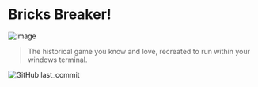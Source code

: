 # Bricks Breaker!
![image](https://private-user-images.githubusercontent.com/110794840/435427601-9802d7b9-4c39-4243-a322-b6789bef8e24.png?jwt=eyJhbGciOiJIUzI1NiIsInR5cCI6IkpXVCJ9.eyJpc3MiOiJnaXRodWIuY29tIiwiYXVkIjoicmF3LmdpdGh1YnVzZXJjb250ZW50LmNvbSIsImtleSI6ImtleTUiLCJleHAiOjE3NDUxMDI3NDcsIm5iZiI6MTc0NTEwMjQ0NywicGF0aCI6Ii8xMTA3OTQ4NDAvNDM1NDI3NjAxLTk4MDJkN2I5LTRjMzktNDI0My1hMzIyLWI2Nzg5YmVmOGUyNC5wbmc_WC1BbXotQWxnb3JpdGhtPUFXUzQtSE1BQy1TSEEyNTYmWC1BbXotQ3JlZGVudGlhbD1BS0lBVkNPRFlMU0E1M1BRSzRaQSUyRjIwMjUwNDE5JTJGdXMtZWFzdC0xJTJGczMlMkZhd3M0X3JlcXVlc3QmWC1BbXotRGF0ZT0yMDI1MDQxOVQyMjQwNDdaJlgtQW16LUV4cGlyZXM9MzAwJlgtQW16LVNpZ25hdHVyZT05ZGY1OWFiZGE0OTFmZWNhODllYzJhYWM1OTlmYzE3ODUyOThiMDc5NmQ5NWI0YjFlNzRmODY4OGY0ODgwOTAzJlgtQW16LVNpZ25lZEhlYWRlcnM9aG9zdCJ9._4iULPinVLcj2SPrhdIvH4JE-sLucowar84ZTOKdRt4)

> The historical game you know and love, recreated to run within your windows terminal.

![GitHub last_commit](https://img.shields.io/github/last-commit/Marcrafting/bricksbreaker)
